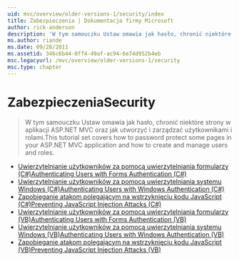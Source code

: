 ```yaml
---
uid: mvc/overview/older-versions-1/security/index
title: Zabezpieczenia | Dokumentacja firmy Microsoft
author: rick-anderson
description: 'W tym samouczku Ustaw omawia jak hasło, chronić niektóre strony w aplikacji ASP.NET MVC oraz jak utworzyć i zarządzać użytkownikami i rolami.'
ms.author: riande
ms.date: 09/28/2011
ms.assetid: 346c6b44-0ff4-49af-ac94-6e74d952b4eb
msc.legacyurl: /mvc/overview/older-versions-1/security
msc.type: chapter
---
```

<a name="security"></a><span data-ttu-id="cbc2e-103">Zabezpieczenia</span><span class="sxs-lookup"><span data-stu-id="cbc2e-103">Security</span></span>
====================
> <span data-ttu-id="cbc2e-104">W tym samouczku Ustaw omawia jak hasło, chronić niektóre strony w aplikacji ASP.NET MVC oraz jak utworzyć i zarządzać użytkownikami i rolami.</span><span class="sxs-lookup"><span data-stu-id="cbc2e-104">This tutorial set covers how to password protect some pages in your ASP.NET MVC application and how to create and manage users and roles.</span></span>


- [<span data-ttu-id="cbc2e-105">Uwierzytelnianie użytkowników za pomocą uwierzytelniania formularzy (C#)</span><span class="sxs-lookup"><span data-stu-id="cbc2e-105">Authenticating Users with Forms Authentication (C#)</span></span>](authenticating-users-with-forms-authentication-cs.md)
- [<span data-ttu-id="cbc2e-106">Uwierzytelnianie użytkowników za pomocą uwierzytelniania systemu Windows (C#)</span><span class="sxs-lookup"><span data-stu-id="cbc2e-106">Authenticating Users with Windows Authentication (C#)</span></span>](authenticating-users-with-windows-authentication-cs.md)
- [<span data-ttu-id="cbc2e-107">Zapobieganie atakom polegającym na wstrzyknięciu kodu JavaScript (C#)</span><span class="sxs-lookup"><span data-stu-id="cbc2e-107">Preventing JavaScript Injection Attacks (C#)</span></span>](preventing-javascript-injection-attacks-cs.md)
- [<span data-ttu-id="cbc2e-108">Uwierzytelnianie użytkowników za pomocą uwierzytelniania formularzy (VB)</span><span class="sxs-lookup"><span data-stu-id="cbc2e-108">Authenticating Users with Forms Authentication (VB)</span></span>](authenticating-users-with-forms-authentication-vb.md)
- [<span data-ttu-id="cbc2e-109">Uwierzytelnianie użytkowników za pomocą uwierzytelniania systemu Windows (VB)</span><span class="sxs-lookup"><span data-stu-id="cbc2e-109">Authenticating Users with Windows Authentication (VB)</span></span>](authenticating-users-with-windows-authentication-vb.md)
- [<span data-ttu-id="cbc2e-110">Zapobieganie atakom polegającym na wstrzyknięciu kodu JavaScript (VB)</span><span class="sxs-lookup"><span data-stu-id="cbc2e-110">Preventing JavaScript Injection Attacks (VB)</span></span>](preventing-javascript-injection-attacks-vb.md)
